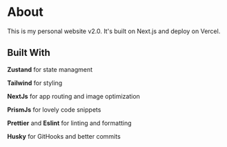 # About

This is my personal website v2.0. It's built on Next.js and deploy on Vercel.

## Built With

**Zustand** for state managment

**Tailwind** for styling

**NextJs** for app routing and image optimization

**PrismJs** for lovely code snippets

**Prettier** and **Eslint** for linting and formatting

**Husky** for GitHooks and better commits

